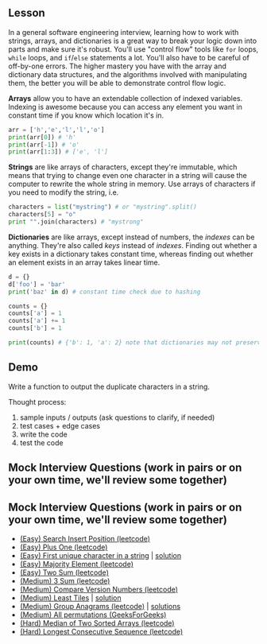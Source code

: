 ## Lesson

In a general software engineering interview, learning how to work with strings,
arrays, and dictionaries is a great way to break your logic down into parts
and make sure it's robust. You'll use "control flow" tools like `for` loops,
`while` loops, and `if`/`else` statements a lot. You'll also have to be careful
of off-by-one errors. The higher mastery you have with the array and dictionary
data structures, and the algorithms involved with manipulating them, the 
better you will be able to demonstrate control flow logic.

**Arrays** allow you to have an extendable collection of indexed variables.
Indexing is awesome because you can access any element you want in constant
time if you know which location it's in.

```python
arr = ['h','e','l','l','o']
print(arr[0]) # 'h'
print(arr[-1]) # 'o'
print(arr[1:3]) # ['e', 'l']
```

**Strings** are like arrays of
characters, except they're immutable, which means that trying to change 
even one character in a string will cause the computer to rewrite the whole
string in memory. Use arrays of characters if you need to modify the string,
i.e.

```python
characters = list("mystring") # or "mystring".split()
characters[5] = "o"
print "".join(characters) # "mystrong"
```

**Dictionaries** are like arrays, except instead of numbers, the _indexes_
can be anything. They're also called _keys_ instead of _indexes_. Finding
out whether a key exists in a dictionary takes constant time, whereas
finding out whether an element exists in an array takes linear time.

```python
d = {}
d['foo'] = 'bar'
print('baz' in d) # constant time check due to hashing

counts = {}
counts['a'] = 1
counts['a'] += 1
counts['b'] = 1

print(counts) # {'b': 1, 'a': 2} note that dictionaries may not preserve order
```

## Demo

Write a function to output the duplicate characters in a string.

Thought process:

1. sample inputs / outputs (ask questions to clarify, if needed)
2. test cases + edge cases
3. write the code
4. test the code

## Mock Interview Questions (work in pairs or on your own time, we'll review some together)

## Mock Interview Questions (work in pairs or on your own time, we'll review some together)

* [(Easy) Search Insert Position (leetcode)](https://leetcode.com/problems/search-insert-position/#/description)
* [(Easy) Plus One (leetcode)](https://leetcode.com/problems/plus-one/#/description)
* [(Easy) First unique character in a string](./question-firstUniqueCharacterinString.md) | [solution](./answer-firstUniqueCharacterinString.md)
* [(Easy) Majority Element (leetcode)](https://leetcode.com/problems/majority-element/#/description)
* [(Easy) Two Sum (leetcode)](https://leetcode.com/problems/two-sum/#/description)
* [(Medium) 3 Sum (leetcode)](https://leetcode.com/problems/3sum/#/description)
* [(Medium) Compare Version Numbers (leetcode)](https://leetcode.com/problems/compare-version-numbers/#/description)
* [(Medium) Least Tiles](./leastTiles.md) | [solution](./answer-leastTiles.md)
* [(Medium) Group Anagrams (leetcode)](https://leetcode.com/problems/anagrams/#/description) | [solutions](https://discuss.leetcode.com/category/57/anagrams)
* [(Medium) All permutations (GeeksForGeeks)](http://www.geeksforgeeks.org/write-a-c-program-to-print-all-permutations-of-a-given-string/)
* [(Hard) Median of Two Sorted Arrays (leetcode)](https://leetcode.com/problems/median-of-two-sorted-arrays/#/description)
* [(Hard) Longest Consecutive Sequence (leetcode)](https://leetcode.com/problems/longest-consecutive-sequence/#/description)
